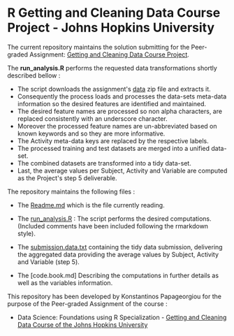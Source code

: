 
# R Getting and Cleaning Data Course Project - Johns Hopkins University

The current repository maintains the solution submitting for the Peer-graded Assignment: [Getting and Cleaning Data Course Project](https://www.coursera.org/learn/data-cleaning/peer/FIZtT/getting-and-cleaning-data-course-project).

The **run_analysis.R** performs the requested data transformations shortly described bellow :

- The script downloads the assignment's [data](https://d396qusza40orc.cloudfront.net/getdata%2Fprojectfiles%2FUCI%20HAR%20Dataset.zip) zip file and extracts it. 
- Consequently the process loads and processes the data-sets meta-data information so the desired features are identified and maintained.
- The desired feature names are processed so non alpha characters, are replaced consistently with an underscore character. 
- Moreover the processed feature names are un-abbreviated based on known keywords and so they are more informative.
- The Activity meta-data keys are replaced by the respective labels.
- The processed training and test datasets are merged into a unified data-set.
- The combined datasets are transformed into a tidy data-set.
- Last, the average values per Subject, Activity and Variable are computed as the Project's step 5 deliverable.

The repository maintains the following files :
- The [Readme.md](https://github.com/meltoner/getting-and-cleaning-data-course-project/blob/main/README.md) which is the file currently reading.
- The [run_analysis.R](https://github.com/meltoner/getting-and-cleaning-data-course-project/blob/main/run_analysis.R) : The script performs the desired computations. (Included comments have been included following the rmarkdown style).

- The [submission.data.txt](https://github.com/meltoner/getting-and-cleaning-data-course-project/blob/main/submission.data.txt) containing the tidy data submission, delivering the aggregated data providing the average values by Subject, Activity and Variable (step 5).
- The [code.book.md] Describing the computations in further details as well as the variables information.

This repository has been developed by Konstantinos Papageorgiou for the purpose of the Peer-graded Assignment of the course :
- Data Science: Foundations using R Specialization - [Getting and Cleaning Data Course of the Johns Hopkins University](https://www.coursera.org/learn/data-cleaning/home/welcome)
 
